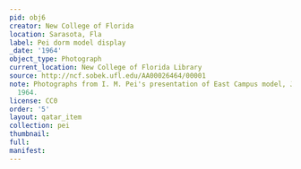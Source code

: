 ```yaml
---
pid: obj6
creator: New College of Florida
location: Sarasota, Fla
label: Pei dorm model display
_date: '1964'
object_type: Photograph
current_location: New College of Florida Library
source: http://ncf.sobek.ufl.edu/AA00026464/00001
note: Photographs from I. M. Pei's presentation of East Campus model, January 20,
  1964.
license: CC0
order: '5'
layout: qatar_item
collection: pei
thumbnail: 
full: 
manifest: 
---
```

